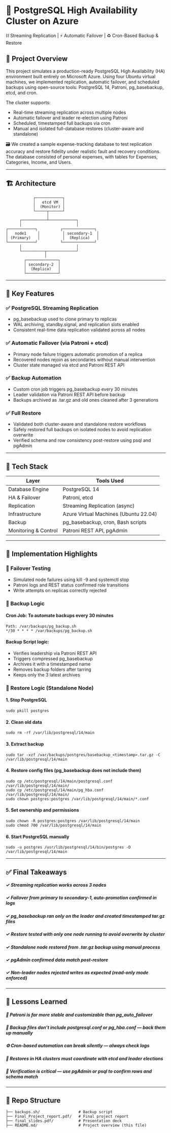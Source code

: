 # 🐘 PostgreSQL High Availability Cluster on Azure  
  ⛓️ Streaming Replication | ⚡️ Automatic Failover | ♻️ Cron-Based Backup & Restore

## 📌 Project Overview

This project simulates a production-ready PostgreSQL High Availability (HA) environment built entirely on Microsoft Azure. Using four Ubuntu virtual machines, we implemented replication, automatic failover, and scheduled backups using open-source tools: PostgreSQL 14, Patroni, pg_basebackup, etcd, and cron.

The cluster supports:
- Real-time streaming replication across multiple nodes
- Automatic failover and leader re-election using Patroni
- Scheduled, timestamped full backups via cron
- Manual and isolated full-database restores (cluster-aware and standalone)

🗃️ We created a sample expense-tracking database to test replication accuracy and restore fidelity under realistic fault and recovery conditions. The database consisted of personal expenses, with tables for Expenses, Categories, Income, and Users.


---

## 🏗️ Architecture


                ┌────────────┐
                │   etcd VM  │
                │  (Monitor) │
                └─────┬──────┘
                      │
          ┌───────────┴────────────┐
          │                        │
    ┌────────────┐          ┌──────────────┐
    │   node1     │          │ secondary-1  │
    │ (Primary)   │          │  (Replica)   │
    └────────────┘          └──────────────┘
          │                        │
          └──────────┬─────────────┘
                     │
            ┌──────────────┐
            │ secondary-2  │
            │  (Replica)   │
            └──────────────┘


---

## 🎯 Key Features

### ✅ PostgreSQL Streaming Replication
- pg_basebackup used to clone primary to replicas
- WAL archiving, standby.signal, and replication slots enabled
- Consistent real-time data replication validated across all nodes

### ✅ Automatic Failover (via Patroni + etcd)
- Primary node failure triggers automatic promotion of a replica
- Recovered nodes rejoin as secondaries without manual intervention
- Cluster state managed via etcd and Patroni REST API

### ✅ Backup Automation
- Custom cron job triggers pg_basebackup every 30 minutes
- Leader validation via Patroni REST API before backup
- Backups archived as .tar.gz and old ones cleaned after 3 generations

### ✅ Full Restore
- Validated both cluster-aware and standalone restore workflows
- Safely restored full backups on isolated nodes to avoid replication overwrite
- Verified schema and row consistency post-restore using psql and pgAdmin

---

## 🔧 Tech Stack

| Layer              | Tools Used                                 |
|-------------------|---------------------------------------------|
| Database Engine    | PostgreSQL 14                              |
| HA & Failover      | Patroni, etcd                               |
| Replication        | Streaming Replication (async)              |
| Infrastructure     | Azure Virtual Machines (Ubuntu 22.04)      |
| Backup             | pg_basebackup, cron, Bash scripts          |
| Monitoring & Control | Patroni REST API, pgAdmin                 |

---

## 🧪 Implementation Highlights

### 🔄 Failover Testing
- Simulated node failures using kill -9 and systemctl stop
- Patroni logs and REST status confirmed role transitions
- Write attempts on replicas correctly rejected

### 💾 Backup Logic

#### Cron Job: To automate backups every 30 minutes

```
Path: /var/backups/pg_backup.sh
*/30 * * * * /var/backups/pg_backup.sh
```

#### Backup Script logic:
- Verifies leadership via Patroni REST API
- Triggers compressed pg_basebackup
- Archives it with a timestamped name
- Removes backup folders after tarring
- Keeps only the 3 latest archives


### 🔁 Restore Logic (Standalone Node)

#### 1. Stop PostgreSQL
```
sudo pkill postgres
```

#### 2. Clean old data
```
sudo rm -rf /var/lib/postgresql/14/main
```

#### 3. Extract backup
```
sudo tar -xzf /var/backups/postgres/basebackup_<timestamp>.tar.gz -C /var/lib/postgresql/14/main
```

#### 4. Restore config files (pg_basebackup does not include them)
```
sudo cp /etc/postgresql/14/main/postgresql.conf /var/lib/postgresql/14/main/
sudo cp /etc/postgresql/14/main/pg_hba.conf /var/lib/postgresql/14/main/
sudo chown postgres:postgres /var/lib/postgresql/14/main/*.conf
```

#### 5. Set ownership and permissions
```
sudo chown -R postgres:postgres /var/lib/postgresql/14/main
sudo chmod 700 /var/lib/postgresql/14/main
```

#### 6. Start PostgreSQL manually
```
sudo -u postgres /usr/lib/postgresql/14/bin/postgres -D /var/lib/postgresql/14/main
```
---

## ✅ Final Takeaways

##### ✓ Streaming replication works across 3 nodes
##### ✓ Failover from primary to secondary-1, auto-promotion confirmed in logs
##### ✓ pg_basebackup ran only on the leader and created timestamped tar.gz files
##### ✓ Restore tested with only one node running to avoid overwrite by cluster
##### ✓ Standalone node restored from .tar.gz backup using manual process
##### ✓ pgAdmin confirmed data match post-restore
##### ✓ Non-leader nodes rejected writes as expected (read-only mode enforced)

---

## 🧠 Lessons Learned

##### 🧩 Patroni is far more stable and customizable than pg_auto_failover
##### 📁 Backup files don’t include postgresql.conf or pg_hba.conf — back them up manually
##### ⚙️ Cron-based automation can break silently — always check logs
##### 🔄 Restores in HA clusters must coordinate with etcd and leader elections
##### 🧪 Verification is critical — use pgAdmin or psql to confirm rows and schema match

---

## 📂 Repo Structure
```
├── backups.sh/                 # Backup script
├── Final_Project_report.pdf/   # Final project report
├── final_slides.pdf/           # Presentation deck
├── README.md/                  # Project overview (this file)
```
